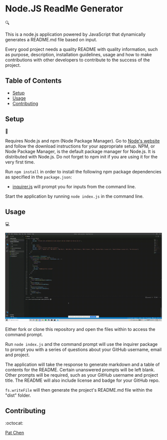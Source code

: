 # Node.JS ReadMe Generator

:mag:

This is a node.js application powered by JavaScript that dynamically generates a README.md file based on input.

Every good project needs a quality README with quality information, such as purpose, description, installation guidelines, usage and how to make contributions with other developers to contribute to the success of the project.

## Table of Contents

* [Setup](#setup)
* [Usage](#usage)
* [Contributing](#contributing)

## Setup
:floppy_disk:

Requires Node.js and npm (Node Package Manager). Go to [Node's website](https://nodejs.org/en/) and follow the download instructions for your appropriate setup. NPM, or Node Package Manager, is the default package manager for Node.js. It is distributed with Node.js. Do not forget to npm init if you are using it for the very first time.

Run `npm install` in order to install the following npm package dependencies as specified in the `package.json`:
- [inquirer.js](https://www.npmjs.com/package/inquirer) will prompt you for inputs from the command line.

Start the application by running `node index.js` in the command line.

## Usage

:computer:

![Gif demo of README](readme-demo.gif)

Either fork or clone this repository and open the files within to access the command prompt.

Run `node index.js` and the command prompt will use the inquirer package to prompt you with a series of questions about your GitHub username, email and project.

The application will take the response to generate markdown and a table of contents for the README. Certain unanswered prompts will be left blank. Other prompts will be required, such as your GitHub username and project title. The README will also include license and badge for your GitHub repo.

`fs.writeFile` will then generate the project's README.md file within the "dist" folder.

## Contributing

:octocat:

[Pat Chen](https://github.com/paperpatch)
